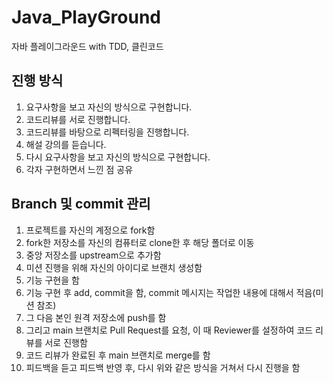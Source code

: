 # Java_PlayGround
자바 플레이그라운드 with TDD, 클린코드

## 진행 방식
1. 요구사항을 보고 자신의 방식으로 구현합니다.
2. 코드리뷰를 서로 진행합니다.
3. 코드리뷰를 바탕으로 리펙터링을 진행합니다.
3. 해설 강의를 듣습니다.
4. 다시 요구사항을 보고 자신의 방식으로 구현합니다.
5. 각자 구현하면서 느낀 점 공유

## Branch 및 commit 관리
1. 프로젝트를 자신의 계정으로 fork함
2. fork한 저장소를 자신의 컴퓨터로 clone한 후 해당 폴더로 이동
3. 중앙 저장소를 upstream으로 추가함
4. 미션 진행을 위해 자신의 아이디로 브랜치 생성함
5. 기능 구현을 함
6. 기능 구현 후 add, commit을 함, commit 메시지는 작업한 내용에 대해서 적음(미션 참조)
7. 그 다음 본인 원격 저장소에 push를 함
8. 그리고 main 브랜치로 Pull Request를 요청, 이 때 Reviewer를 설정하여 코드 리뷰를 서로 진행함
9. 코드 리뷰가 완료된 후 main 브랜치로 merge를 함
10. 피드백을 듣고 피드백 반영 후, 다시 위와 같은 방식을 거쳐서 다시 진행을 함